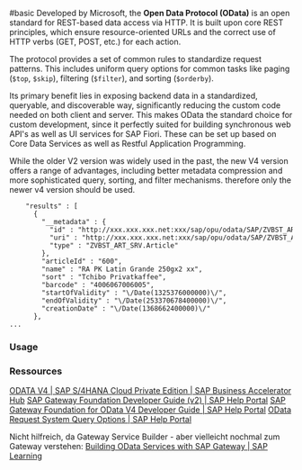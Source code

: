 #basic
Developed by Microsoft, the **Open Data Protocol (OData)** is an open standard for REST-based data access via HTTP. It is built upon core REST principles, which ensure resource-oriented URLs and the correct use of HTTP verbs (GET, POST, etc.) for each action.

The protocol provides a set of common rules to standardize request patterns. This includes uniform query options for common tasks like paging (`$top`, `$skip`), filtering (`$filter`), and sorting (`$orderby`).

Its primary benefit lies in exposing backend data in a standardized, queryable, and discoverable way, significantly reducing the custom code needed on both client and server. This makes OData the standard choice for custom development, since it perfectly suited for building synchronous web API's as well as UI services for SAP Fiori. These can be set up based on Core Data Services as well as Restful Application Programming.

 While the older V2 version was widely used in the past, the new V4 version offers a range of advantages, including better metadata compression and more sophisticated query, sorting, and filter mechanisms. therefore only the newer v4 version should be used.

```
    "results" : [  
      {  
        "__metadata" : {  
          "id" : "http://xxx.xxx.xxx.net:xxx/sap/opu/odata/SAP/ZVBST_ART_SRV/ArticleSet('600')",  
          "uri" : "http://xxx.xxx.xxx.net:xxx/sap/opu/odata/SAP/ZVBST_ART_SRV/ArticleSet('600')",  
          "type" : "ZVBST_ART_SRV.Article"  
        },  
        "articleId" : "600",  
        "name" : "RA PK Latin Grande 250gx2 xx",  
        "sort" : "Tchibo Privatkaffee",  
        "barcode" : "4006067006005",  
        "startOfValidity" : "\/Date(1325376000000)\/",  
        "endOfValidity" : "\/Date(253370678400000)\/",  
        "creationDate" : "\/Date(1368662400000)\/"  
      },
...
```
### Usage

### Ressources
[ODATA V4 | SAP S/4HANA Cloud Private Edition | SAP Business Accelerator Hub](https://api.sap.com/products/SAPS4HANACloudPrivateEdition/apis/ODATAV4)
[SAP Gateway Foundation Developer Guide (v2) | SAP Help Portal](https://help.sap.com/docs/ABAP_PLATFORM_NEW/68bf513362174d54b58cddec28794093/a6422751c639276ee10000000a445394.html?locale=en-US)
[SAP Gateway Foundation for OData V4 Developer Guide | SAP Help Portal](https://help.sap.com/docs/ABAP_PLATFORM_NEW/68bf513362174d54b58cddec28794093/1bbc4ecf0da94f358b1355fcbffa3363.html?locale=en-US)
[OData Request System Query Options | SAP Help Portal](https://help.sap.com/docs/ABAP_PLATFORM_NEW/68bf513362174d54b58cddec28794093/64efa736927c4850aea8e9c2683df6cf.html?locale=en-US)

Nicht hilfreich, da Gateway Service Builder - aber vielleicht nochmal zum Gateway verstehen:
[Building OData Services with SAP Gateway | SAP Learning](https://learning.sap.com/learning-journeys/building-odata-services-with-sap-gateway)